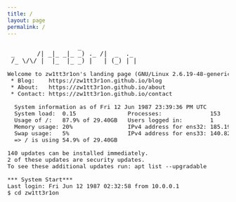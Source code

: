 ```yaml
---
title: /
layout: page
permalink: /
---
```

<pre>
                   _                
 _      /| _|_ _|_ _) ._ /|  _  ._  
 /_ \/\/ |  |_  |_ _) |   | (_) | | 
<font size=3>                                                                    
Welcome to zw1tt3r1on's landing page (GNU/Linux 2.6.19-48-generic x86_64)
 * Blog:	https://zw1tt3r1on.github.io/blog
 * About:	https://zw1tt3r1on.github.io/about
 * Contact:	https://zw1tt3r1on.github.io/contact
  
  System information as of Fri 12 Jun 1987 23:39:36 PM UTC
  System load:  0.15               Processes:              153
  Usage of /:   87.9% of 29.40GB   Users logged in:        1
  Memory usage: 20%                IPv4 address for ens32: 185.199.111.153
  Swap usage:   5%                 IPv4 address for ens33: 140.82.112.3
  => / is using 54.9% of 29.40GB

140 updates can be installed immediately.
2 of these updates are security updates.
To see these additional updates run: apt list --upgradable
  
*** System Start***
Last login: Fri Jun 12 1987 02:32:58 from 10.0.0.1
$ cd zw1tt3r1on
 </font>

</pre>
